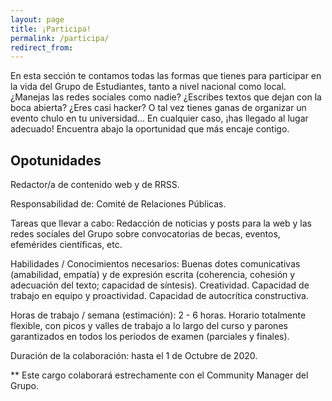 ```yaml
---
layout: page
title: ¡Participa!
permalink: /participa/
redirect_from:
---
```

En esta sección te contamos todas las formas que tienes para participar en la vida del Grupo de Estudiantes, tanto a nivel nacional como local. ¿Manejas las redes sociales como nadie? ¿Escribes textos que dejan con la boca abierta? ¿Eres casi hacker? O tal vez tienes ganas de organizar un evento chulo en tu universidad... En cualquier caso, ¡has llegado al lugar adecuado! Encuentra abajo la oportunidad que más encaje contigo. 

## Opotunidades

Redactor/a de contenido web y de RRSS.

Responsabilidad de: Comité de Relaciones Públicas.

Tareas que llevar a cabo: Redacción de noticias y posts para la web y las redes sociales del Grupo sobre convocatorias
de becas, eventos, efemérides científicas, etc. 

Habilidades / Conocimientos necesarios: Buenas dotes comunicativas (amabilidad, empatía) y de expresión escrita
(coherencia, cohesión y adecuación del texto; capacidad de síntesis). Creatividad. Capacidad de trabajo en equipo y 
proactividad. Capacidad de autocrítica constructiva.

Horas de trabajo / semana (estimación): 2 - 6 horas. Horario totalmente flexible, con picos y valles de trabajo a lo 
largo del curso y parones garantizados en todos los períodos de examen (parciales y finales).

Duración de la colaboración: hasta el 1 de Octubre de 2020.

** Este cargo colaborará estrechamente con el Community Manager del Grupo.



<!-- <div class="row">
  <div class="column">
     <h2 class="center">Comité de Administración Web y Herramientas Digitales</h2>
     <p class="light" align="justify">¿Te gusta trastear con código para ver hasta dónde puedes llegar? ¿Estás interesad@ en aprender programación web y de apps? ¡Entonces éste es tu sitio!</p>
      <div style='float: right;'>
      <a href="{{ site.url }}/about/" id="about-button" class="btn-large waves-effect waves-light">¡Soy casi hacker!</a>
      </div>
    </div>
</div>
-->
